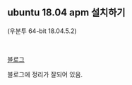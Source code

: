 ## ubuntu 18.04 apm 설치하기
(우분투 64-bit 18.04.5.2)

<br>

[블로그](https://velog.io/@younho9/Mac-%EB%B2%84%EC%B6%94%EC%96%BC%EB%B0%95%EC%8A%A4VirtualBox%EC%97%90-%EC%9A%B0%EB%B6%84%ED%88%ACUbuntu-%EC%84%A4%EC%B9%98%ED%95%98%EA%B8%B0)

블로그에 정리가 잘되어 있음.


